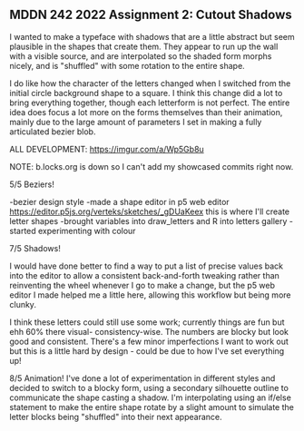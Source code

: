 ## MDDN 242 2022 Assignment 2: Cutout Shadows


I wanted to make a typeface with shadows that are a little abstract but seem plausible in the shapes that create them. They appear to run up the wall with a visible source, and are interpolated so the shaded form morphs nicely, and is "shuffled" with some rotation to the entire shape.

I do like how the character of the letters changed when I switched from the initial circle background shape to a square. I think this change did a lot to bring everything together, though each letterform is not perfect.
The entire idea does focus a lot more on the forms themselves than their animation, mainly due to the large amount of parameters I set in making a fully articulated bezier blob.

ALL DEVELOPMENT: https://imgur.com/a/Wp5Gb8u

NOTE: b.locks.org is down so I can't add my showcased commits right now.


5/5 Beziers!

-bezier design style
-made a shape editor in p5 web editor https://editor.p5js.org/verteks/sketches/_gDUaKeex
this is where I'll create letter shapes
-brought variables into draw_letters and R into letters gallery
-started experimenting with colour

7/5 Shadows!

I would have done better to find a way to put a list of precise values back into the editor to allow a consistent back-and-forth tweaking rather than reinventing the wheel whenever I go to make a change, but the p5 web editor I made helped me a little here, allowing this workflow but being more clunky.

I think these letters could still use some work; currently things are fun but ehh 60% there visual- consistency-wise. The numbers are blocky but look good and consistent. There's a few minor imperfections I want to work out but this is a little hard by design - could be due to how I've set everything up!

8/5 Animation!
I've done a lot of experimentation in different styles and decided to switch to a blocky form, using a secondary silhouette outline to communicate the shape casting a shadow.
I'm interpolating using an if/else statement to make the entire shape rotate by a slight amount to simulate the letter blocks being "shuffled" into their next appearance.
